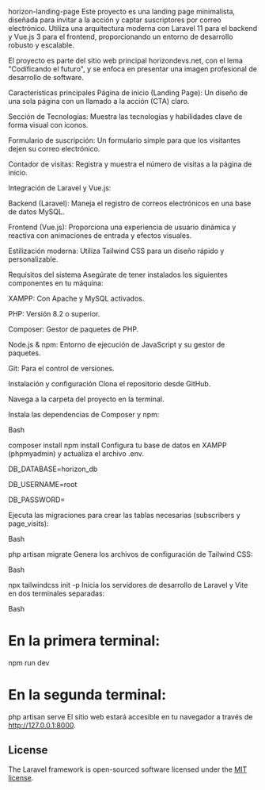 horizon-landing-page
Este proyecto es una landing page minimalista, diseñada para invitar a la acción y captar suscriptores por correo electrónico. Utiliza una arquitectura moderna con Laravel 11 para el backend y Vue.js 3 para el frontend, proporcionando un entorno de desarrollo robusto y escalable.

El proyecto es parte del sitio web principal horizondevs.net, con el lema "Codificando el futuro", y se enfoca en presentar una imagen profesional de desarrollo de software.

Características principales
Página de inicio (Landing Page): Un diseño de una sola página con un llamado a la acción (CTA) claro.

Sección de Tecnologías: Muestra las tecnologías y habilidades clave de forma visual con iconos.

Formulario de suscripción: Un formulario simple para que los visitantes dejen su correo electrónico.

Contador de visitas: Registra y muestra el número de visitas a la página de inicio.

Integración de Laravel y Vue.js:

Backend (Laravel): Maneja el registro de correos electrónicos en una base de datos MySQL.

Frontend (Vue.js): Proporciona una experiencia de usuario dinámica y reactiva con animaciones de entrada y efectos visuales.

Estilización moderna: Utiliza Tailwind CSS para un diseño rápido y personalizable.

Requisitos del sistema
Asegúrate de tener instalados los siguientes componentes en tu máquina:

XAMPP: Con Apache y MySQL activados.

PHP: Versión 8.2 o superior.

Composer: Gestor de paquetes de PHP.

Node.js & npm: Entorno de ejecución de JavaScript y su gestor de paquetes.

Git: Para el control de versiones.

Instalación y configuración
Clona el repositorio desde GitHub.

Navega a la carpeta del proyecto en la terminal.

Instala las dependencias de Composer y npm:

Bash

composer install
npm install
Configura tu base de datos en XAMPP (phpmyadmin) y actualiza el archivo .env.

DB_DATABASE=horizon_db

DB_USERNAME=root

DB_PASSWORD=

Ejecuta las migraciones para crear las tablas necesarias (subscribers y page_visits):

Bash

php artisan migrate
Genera los archivos de configuración de Tailwind CSS:

Bash

npx tailwindcss init -p
Inicia los servidores de desarrollo de Laravel y Vite en dos terminales separadas:

Bash

# En la primera terminal:
npm run dev

# En la segunda terminal:
php artisan serve
El sitio web estará accesible en tu navegador a través de http://127.0.0.1:8000.
## License

The Laravel framework is open-sourced software licensed under the [MIT license](https://opensource.org/licenses/MIT).
